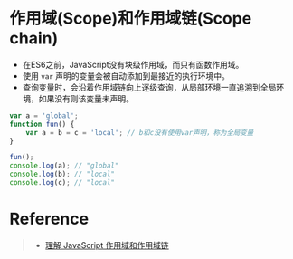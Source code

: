 # 作用域(Scope)和作用域链(Scope chain)
- 在ES6之前，JavaScript没有块级作用域，而只有函数作用域。
- 使用 `var` 声明的变量会被自动添加到最接近的执行环境中。
- 查询变量时，会沿着作用域链向上逐级查询，从局部环境一直追溯到全局环境，如果没有则该变量未声明。

```javascript
var a = 'global';
function fun() {
	var a = b = c = 'local'; // b和c没有使用var声明，称为全局变量
}

fun();
console.log(a); // "global"
console.log(b); // "local"
console.log(c); // "local"
```

# Reference
> - [理解 JavaScript 作用域和作用域链](http://www.cnblogs.com/lhb25/archive/2011/09/06/javascript-scope-chain.html)
